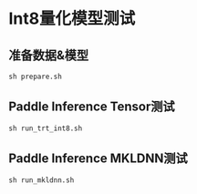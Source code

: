 # Int8量化模型测试

## 准备数据&模型
```shell
sh prepare.sh
```

## Paddle Inference Tensor测试
```shell
sh run_trt_int8.sh
```

## Paddle Inference MKLDNN测试
```shell
sh run_mkldnn.sh
```
